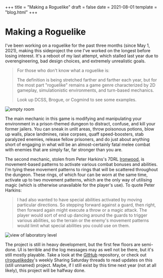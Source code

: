+++
title = "Making a Roguelike"
draft = false
date = 2021-08-01
template = "blog.html"
+++

# Making a Roguelike

I've been working on a roguelike for the past three months (since May 1,
2021), making this sideproject the one I've worked on the longest before
losing interest. It's a reboot of my last attempt, which stalled last year
due to overengineering, bad design choices, and extremely unrealistic
goals.

> For those who don't know what a roguelike is:
>
> The definition is being stretched farther and farther each year, but for
> the most part "roguelike" remains a game genre characterized by 2D
> gameplay, simulationistic environments, and turn-based mechanics.
>
> Look up DCSS, Brogue, or Cogmind to see some examples.

![empty room](//tilde.team/~kiedtl/images/rl/jul16-mapgen-lit.png)
<br>

The main mechanic in this game is modifying and manipulating your
environment in a prison-themed dungeon to distract, confuse, and kill your
former jailers. You can sneak in unlit areas, throw poisonous potions, blow
up walls, place landmines, raise corpses, quaff speed-boosters, stab
paralyzed enemies, release fellow prisoners, and do just about anything
short of engaging in what will be an almost-certainly fatal melee combat
with enemies that are simply far, far stronger than you are.

The second mechanic, stolen from Peter Harkins's 7DRL
[Ironwood](https://push.cx/2014/ironwood-a-roguelike-game-in-7-days), is
movement-based patterns to activate various combat bonuses and abilities.
I'm tying these movement patterns to rings that will be scattered throughout
the dungeon. These rings, of which four can be worn at the same time,
activate up to two movement patterns, which are the only way of utilising
magic (which is otherwise unavailable for the player's use). To quote Peter
Harkins:

> I had also wanted to have special abilities activated by moving
> particular directions. So stepping forward against a guard, then right,
> then forward again might execute a throw or a magic attack. The player
> would sort of end up dancing around the guards to trigger various
> abilities, so the terrain or the enemy's movement patterns would limit
> what special abilities you could use on them.

![view of laboratory level](//tilde.team/~kiedtl/images/rl/jul30-lab-view.png)
<br>

The project is still in heavy development, but the first few floors are
semi-done. UI is terrible and the log messages may as well not be there,
but it's still mostly playable. Take a look at the
[GitHub](https://github.com/kiedtl/roguelike) repository, or check out
[r/roguelikedev](https://old.reddit.com/r/roguelikedev)'s weekly Sharing
Saturday threads to read updates on this (still unnamed) project. Maybe, if
I still exist by this time next year (not at all likely), this project
will be halfway done.
